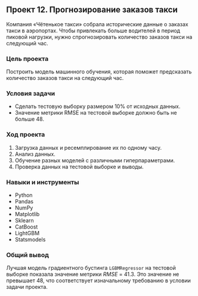 ## Проект 12. Прогнозирование заказов такси

Компания «Чётенькое такси» собрала исторические данные о заказах такси в аэропортах. Чтобы привлекать больше водителей в период пиковой нагрузки, нужно спрогнозировать количество заказов такси на следующий час. 

### Цель проекта

Построить модель машинного обучения, которая поможет предсказать количество заказов такси на следующий час.

### Условия задачи

- Сделать тестовую выборку размером 10% от исходных данных.
- Значение метрики RMSE на тестовой выборке должно быть не больше 48.

### Ход проекта 

1. Загрузка данных и ресемплирование их по одному часу.
2. Анализ данных.
3. Обучение разных моделей с различными гиперпараметрами. 
4. Проверка данных на тестовой выборке и выводы.

### Навыки и инструменты

- Python
- Pandas
- NumPy
- Matplotlib
- Sklearn
- CatBoost
- LightGBM
- Statsmodels


### Общий вывод

Лучшая модель градиентного бустинга `LGBMRegressor` на тестовой выборке показала значение метрики *RMSE* = 41.3. Это значение не превышает 48, что соответствует изначальному требованию в условии задачи проекта.

